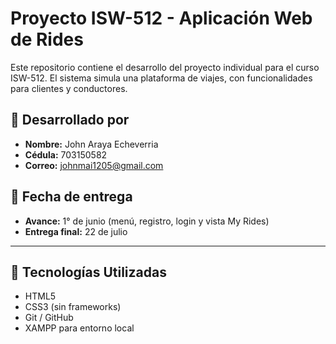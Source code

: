 # Proyecto ISW-512 - Aplicación Web de Rides

Este repositorio contiene el desarrollo del proyecto individual para el curso ISW-512. El sistema simula una plataforma de viajes, con funcionalidades para clientes y conductores.

## 👤 Desarrollado por

- **Nombre:** John Araya Echeverria
- **Cédula:** 703150582
- **Correo:** johnmai1205@gmail.com

## 📅 Fecha de entrega

- **Avance:** 1° de junio (menú, registro, login y vista My Rides)
- **Entrega final:** 22 de julio

---

## 🔧 Tecnologías Utilizadas

- HTML5
- CSS3 (sin frameworks)
- Git / GitHub
- XAMPP para entorno local
